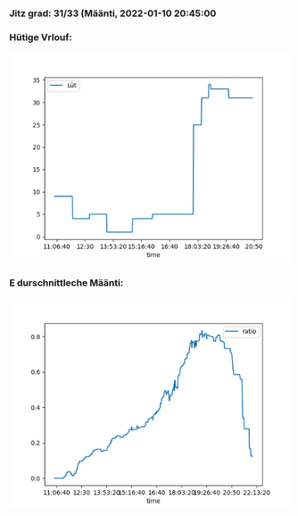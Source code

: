 ### Jitz grad: 31/33 (Määnti, 2022-01-10 20:45:00

### Hütige Vrlouf:
![Graph](Today.png)

### E durschnittleche Määnti:
![Graph](Määnti.png)
